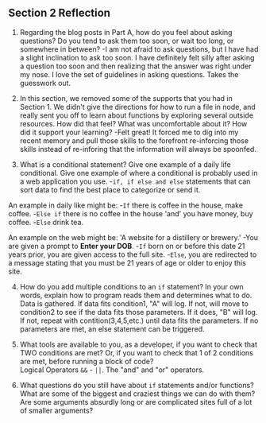 ## Section 2 Reflection

1. Regarding the blog posts in Part A, how do you feel about asking questions? Do you tend to ask them too soon, or wait too long, or somewhere in between?
-I am not afraid to ask questions, but I have had a slight inclination to ask too soon. I have definitely felt silly after asking a question too soon and then realizing that the answer was right under my nose. I love the set of guidelines in asking questions. Takes the guesswork out.

2. In this section, we removed some of the supports that you had in Section 1. We didn't give the directions for how to run a file in node, and really sent you off to learn about functions by exploring several outside resources. How did that feel? What was uncomfortable about it? How did it support your learning?
-Felt great! It forced me to dig into my recent memory and pull those skills to the forefront re-inforcing those skills instead of re-inforing that the information will always be spoonfed.

3. What is a conditional statement? Give one example of a daily life conditional. Give one example of where a conditional is probably used in a web application you use.
-```if, if else and else``` statements that can sort data to find the best place to categorize or send it.

An example in daily like might be:
-```If``` there is coffee in the house, make coffee.
-```Else if``` there is no coffee in the house 'and' you have money, buy coffee.
-```Else``` drink tea.

An example on the web might be:
'A website for a distillery or brewery.'
-You are given a prompt to <b>Enter your DOB</b>.
-```If``` born on or before this date 21 years prior, you are given access to the full site.
-```Else```, you are redirected to a message stating that you must be 21 years of age or older to enjoy this site.

4. How do you add multiple conditions to an `if` statement? In your own words, explain how to program reads them and determines what to do.
Data is gathered.
If data fits condition1, "A" will log. If not, will move to condition2 to see if the data fits those parameters. If it does, "B" will log. If not, repeat with contition(3,4,5,etc.) until data fits the parameters. If no parameters are met, an else statement can be triggered.

5. What tools are available to you, as a developer, if you want to check that TWO conditions are met? Or, if you want to check that 1 of 2 conditions are met, before running a block of code?  
Logical Operators ```&&``` - ```||```.
The "and" and "or" operators.

6. What questions do you still have about `if` statements and/or functions?
What are some of the biggest and craziest things we can do with them? Are some arguments absurdly long or
are complicated sites full of a lot of smaller arguments?
